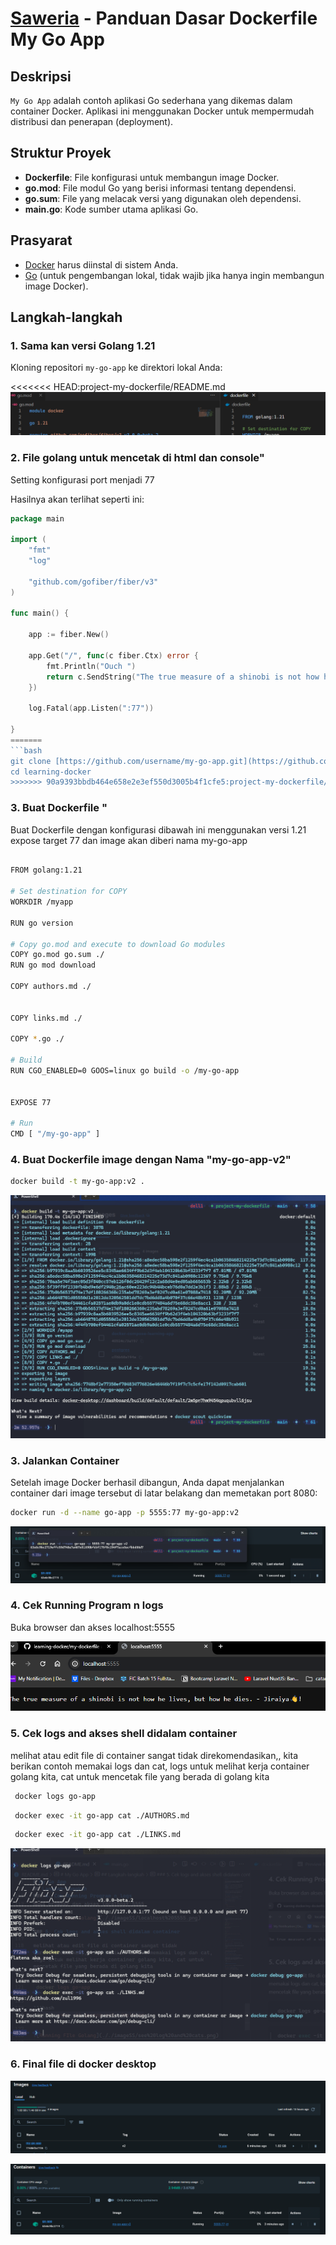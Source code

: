 # [Saweria](https://saweria.co/zoel96) - Panduan Dasar Dockerfile My Go App

## Deskripsi

`My Go App` adalah contoh aplikasi Go sederhana yang dikemas dalam container Docker. Aplikasi ini menggunakan Docker untuk mempermudah distribusi dan penerapan (deployment).

## Struktur Proyek

- **Dockerfile**: File konfigurasi untuk membangun image Docker.
- **go.mod**: File modul Go yang berisi informasi tentang dependensi.
- **go.sum**: File yang melacak versi yang digunakan oleh dependensi.
- **main.go**: Kode sumber utama aplikasi Go.

## Prasyarat

- [Docker](https://www.docker.com/) harus diinstal di sistem Anda.
- [Go](https://golang.org/dl/) (untuk pengembangan lokal, tidak wajib jika hanya ingin membangun image Docker).

## Langkah-langkah

### 1. Sama kan versi Golang 1.21

Kloning repositori `my-go-app` ke direktori lokal Anda:

<<<<<<< HEAD:project-my-dockerfile/README.md
![golang version](././imageSS/golang121.png)

### 2. File golang untuk mencetak di html dan console"

Setting konfigurasi port menjadi 77

Hasilnya akan terlihat seperti ini:

```go
package main

import (
	"fmt"
	"log"

	"github.com/gofiber/fiber/v3"
)

func main() {

	app := fiber.New()

	app.Get("/", func(c fiber.Ctx) error {
		fmt.Println("Ouch ")
		return c.SendString("The true measure of a shinobi is not how he lives, but how he dies. - Jiraiya👋!")
	})

	log.Fatal(app.Listen(":77"))

}
=======
```bash
git clone [https://github.com/username/my-go-app.git](https://github.com/zul1996/learning-docker.git)
cd learning-docker
>>>>>>> 90a9393bbdb464e658e2e3ef550d3005b4f1cfe5:project-my-dockerfile/Readme.md
```

### 3. Buat Dockerfile "

Buat Dockerfile dengan konfigurasi dibawah ini menggunakan versi 1.21 expose target 77 dan image akan diberi nama my-go-app

```bash

FROM golang:1.21

# Set destination for COPY
WORKDIR /myapp

RUN go version

# Copy go.mod and execute to download Go modules
COPY go.mod go.sum ./
RUN go mod download

COPY authors.md ./


COPY links.md ./

COPY *.go ./

# Build
RUN CGO_ENABLED=0 GOOS=linux go build -o /my-go-app


EXPOSE 77

# Run
CMD [ "/my-go-app" ]
```

### 4. Buat Dockerfile image dengan Nama "my-go-app-v2"

```bash
docker build -t my-go-app:v2 .
```

![Build Dockerfile Image](././imageSS/docker%20build.png)

### 3. Jalankan Container

Setelah image Docker berhasil dibangun, Anda dapat menjalankan container dari image tersebut di latar belakang dan memetakan port 8080:

```bash
docker run -d --name go-app -p 5555:77 my-go-app:v2

```

![Build Dockerfile Image](././imageSS/terminal%20runing%20container.png)

### 4. Cek Running Program n logs

Buka browser dan akses localhost:5555

![Running FIle Golang](././imageSS/localhost%205555.png)

### 5. Cek logs and akses shell didalam container

melihat atau edit file di container sangat tidak direkomendasikan,, kita berikan contoh memakai logs dan cat, logs untuk melihat kerja container golang kita, cat untuk mencetak file yang berada di golang kita

```bash
 docker logs go-app
```

```bash
 docker exec -it go-app cat ./AUTHORS.md
```

```bash
 docker exec -it go-app cat ./LINKS.md
```

![Running FIle Golang](././imageSS/see%20log%20and%20cats.png)

### 6. Final file di docker desktop

![File Image](././imageSS/my-go-app.png)

![Container Running](././imageSS/running.png)
